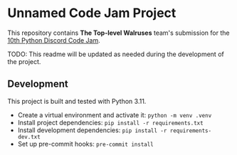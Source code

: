 # Unnamed Code Jam Project

This repository contains **The Top-level Walruses** team's submission for the [10th Python Discord Code Jam](https://www.pythondiscord.com/events/code-jams/10/).

TODO: This readme will be updated as needed during the development of the project.

## Development

This project is built and tested with Python 3.11.

- Create a virtual environment and activate it: `python -m venv .venv`
- Install project dependencies: `pip install -r requirements.txt`
- Install development dependencies: `pip install -r requirements-dev.txt`
- Set up pre-commit hooks: `pre-commit install`
